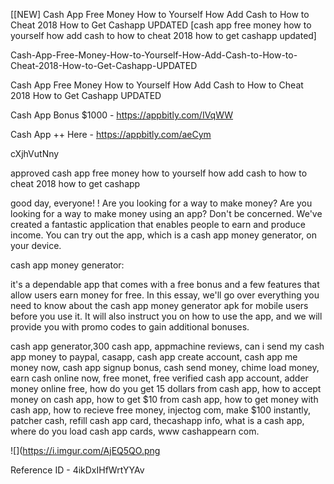 [[NEW] Cash App Free Money How to Yourself How Add Cash to How to Cheat 2018 How to Get Cashapp UPDATED [cash app free money how to yourself how add cash to how to cheat 2018 how to get cashapp updated]

Cash-App-Free-Money-How-to-Yourself-How-Add-Cash-to-How-to-Cheat-2018-How-to-Get-Cashapp-UPDATED

Cash App Free Money How to Yourself How Add Cash to How to Cheat 2018 How to Get Cashapp UPDATED

Cash App Bonus $1000 -  https://appbitly.com/IVqWW


Cash App ++ Here - https://appbitly.com/aeCym


cXjhVutNny

approved cash app free money how to yourself how add cash to how to cheat 2018 how to get cashapp

good day, everyone! ! Are you looking for a way to make money? Are you looking for a way to make money using an app? Don't be concerned. We've created a fantastic application that enables people to earn and produce income. You can try out the app, which is a cash app money generator, on your device.

cash app money generator:

it's a dependable app that comes with a free bonus and a few features that allow users earn money for free. In this essay, we'll go over everything you need to know about the cash app money generator apk for mobile users before you use it. It will also instruct you on how to use the app, and we will provide you with promo codes to gain additional bonuses.

cash app generator,300 cash app, appmachine reviews, can i send my cash app money to paypal, casapp, cash app create account, cash app me money now, cash app signup bonus, cash send money, chime load money, earn cash online now, free monet, free verified cash app account, adder money online free, how do you get 15 dollars from cash app, how to accept money on cash app, how to get $10 from cash app, how to get money with cash app, how to recieve free money, injectog com, make $100 instantly, patcher cash, refill cash app card, thecashapp info, what is a cash app, where do you load cash app cards, www cashappearn com.

![](https://i.imgur.com/AjEQ5QO.png

Reference ID - 4ikDxIHfWrtYYAv